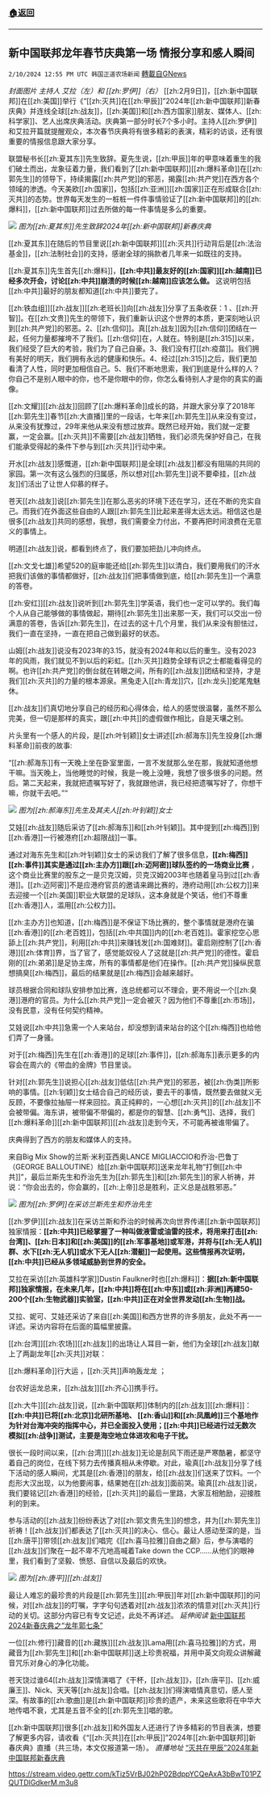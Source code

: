###  [:house:返回](README.md)
---


## 新中国联邦龙年春节庆典第一场 情报分享和感人瞬间
`2/10/2024 12:55 PM UTC 韩国正道农场新闻` [轉載自GNews](https://gnews.org/articles/2297319)

*封面图片 主持人 艾拉（左）和 [[zh:罗伊]]（右）*
[[zh:2月9日]]，[[zh:新中国联邦]]在[[zh:美国]]举行《“[[zh:灭共]]在[[zh:甲辰]]”2024年[[zh:新中国联邦]]新春庆典》并连线全球[[zh:战友]]，[[zh:美国]]和[[zh:西方国家]]朋友、媒体人、[[zh:科学家]]、艺人出席庆典活动。庆典第一部分时长7个多小时。主持人[[zh:罗伊]]和艾拉开篇就提醒观众，本次春节庆典将有很多精彩的表演，精彩的访谈，还有很重要的情报信息跟大家分享。

联盟秘书长[[zh:夏其东]]先生致辞。夏先生说，[[zh:甲辰]]年的甲意味着重生的我们破土而出，龙象征着力量，我们看到了[[zh:新中国联邦]][[zh:爆料革命]]在[[zh:郭先生]]的领导下，持续揭露[[zh:共产党]]的邪恶，揭露[[zh:共产党]]在西方各个领域的渗透。今天美欧[[zh:国家]]，包括[[zh:亚洲]][[zh:国家]]正在形成联合[[zh:灭共]]的态势。世界每天发生的一桩桩一件件事情验证了[[zh:新中国联邦]]的[[zh:爆料]]，[[zh:新中国联邦]]过去所做的每一件事情是多么的重要。

![](ipfs://QmU5ryXLVtcSy1JVJVAS5Qaj7deM5tdURNza1Mt1dLmyjp?.png) *图为[[zh:夏其东]]先生致辞2024年[[zh:新中国联邦]]新春庆典*

[[zh:夏其东]]在随后的节目里说[[zh:新中国联邦]][[zh:灭共]]行动背后是[[zh:法治基金]]，[[zh:法制社会]]的支持，感谢全球的捐款者几年来一如既往的支持。

[[zh:夏其东]]先生首先[[zh:爆料]]，**[[zh:中共]]最友好的[[zh:国家]][[zh:越南]]已经多次开会，讨论[[zh:中共]]崩溃的时候[[zh:越南]]应该怎么做。** 这说明包括[[zh:中共]]最好的朋友都知道[[zh:中共]]要完了。

[[zh:铁血组]][[zh:战友]][[zh:老班长]]向[[zh:战友]]分享了五条收获：1 、[[zh:开智]]。在[[zh:文贵]]先生的带领下，我们重新认识这个世界的本质，更深刻地认识到[[zh:共产党]]的邪恶。2、[[zh:信仰]]。真[[zh:战友]]因为[[zh:信仰]]团结在一起，任何力量都摧垮不了我们。[[zh:信仰]]在，人就在。特别是[[zh:315]]以来，我们经受了巨大的考验，我们为了自己自豪。3、我们没有打[[zh:疫苗]]。我们拥有美好的明天，我们拥有永远的健康和快乐。4、经过[[zh:315]]之后，我们更加看清了人性，同时更加相信自己。5、我们不断地思索，我们到底是什么样的人？你自己不是别人眼中的你，也不是你眼中的你，你怎么看待别人才是你的真实的画像。

[[zh:文耀]][[zh:战友]]回顾了[[zh:爆料革命]]成长的路，并跟大家分享了2018年[[zh:郭先生]]春节[[zh:大直播]]里的一段话，七年来[[zh:郭先生]]从来没有变过，从来没有犹豫过，29年来他从来没有想过放弃。既然已经开始，我们就一定要赢，一定会赢。[[zh:灭共]]不需要[[zh:战友]]牺牲，我们必须先保护好自己，在我们能承受得起的条件下参与到[[zh:灭共]]行动中来。

开水[[zh:战友]]感慨道，[[zh:新中国联邦]]是全球[[zh:战友]]都没有阻隔的共同的家园。第一次有这么强烈的归属感，所以想对[[zh:郭先生]]说不要牵挂，[[zh:战友]]们活出了让世人仰慕的样子。  

苍天[[zh:战友]]说[[zh:郭先生]]在那么恶劣的环境下还在学习，还在不断的充实自己。而我们在外面这些自由的人跟[[zh:郭先生]]比起来差得太远太远。相信这也是很多[[zh:战友]]共同的感想，我想，我们需要全力付出，不要再把时间浪费在无意义的事情上。

明道[[zh:战友]]说，都看到终点了，我们要加把劲儿冲向终点。

[[zh:文戈七雄]]希望520的庭审能还给[[zh:郭先生]]以清白，我们要用我们的汗水把我们该做的事情都做好，[[zh:战友]]们把事情做到底，给[[zh:郭先生]]一个满意的答卷。

[[zh:安红]][[zh:战友]]说听到[[zh:郭先生]]学英语，我们也一定可以学的。我们每个人从自己能够做的事情做起，期待[[zh:郭先生]]出来那一天，我们可以交出一份满意的答卷，告诉[[zh:郭先生]]，在过去的这十几个月里，我们从来没有胆怯过，我们一直在坚持，一直在把自己做到最好的状态。

山姆[[zh:战友]]说没有2023年的3.15，就没有2024年和以后的重生。没有2023年的风雨，我们就见不到以后的彩虹。[[zh:灭共]]趋势全球有识之士都能看得见的啊。也许[[zh:共产党]]的倒台就在转眼之间，所有的[[zh:战友]]团结和坚持，才是我们[[zh:灭共]]的力量的根本源泉。黑兔走入[[zh:青龙]]穴，[[zh:龙头]]蛇尾鬼魅休。

[[zh:战友]]们真切地分享自己的经历和心得体会，给人的感觉很温馨，虽然不那么完美，但一切是那样的真实，跟[[zh:中共]]的虚假做作相比，自是天壤之别。

片头里有一个感人的片段，是[[zh:叶钊颖]]女士讲述[[zh:郝海东]]先生投身[[zh:爆料革命]]前夜的故事:

“[[zh:郝海东]]有一天晚上坐在卧室里面，一言不发就那么坐在那，我就知道他想干嘛。当天晚上，当他睡觉的时候，我是一晚上没睡，我想了很多很多的问题。然后。第二天起来，我就把遗嘱写好了，我就跟他讲，我已经把遗嘱写好了，你想干嘛，你就干去吧。”“

![](ipfs://QmYyCMxwJRejEZ3yaBmfykcWA1z1BM857m3jkLwoatnaM9?.png) *图为[[zh:郝海东]]先生及其夫人[[zh:叶钊颖]]女士*

艾娃[[zh:战友]]随后采访了[[zh:郝海东]]和[[zh:叶钊颖]]。其中提到[[zh:梅西]]到[[zh:香港]]一行被港府[[zh:超限战]]一事。

通过对海东先生和[[zh:叶钊颖]]女士的采访我们了解了很多信息，**[[zh:梅西]][[zh:事件]]其实是通过[[zh:主办方]]跟[[zh:迈阿密]]球队签约的一场商业比赛** ，这个商业比赛里的股东之一是贝克汉姆，贝克汉姆2003年也随着皇马到过[[zh:香港]]。[[zh:迈阿密]]不是应港府官员的邀请来踢比赛的，港府动用[[zh:公权力]]来去迎接一个[[zh:美国]]职业大联盟的足球队，这本身就是个笑话，他们不尊重[[zh:香港]]人，滥用[[zh:公权力]]。

[[zh:主办方]]也知道，[[zh:梅西]]是不保证下场比赛的，整个事情就是港府在骗[[zh:香港]]的[[zh:老百姓]]，包括[[zh:中共国]]内的[[zh:老百姓]]。霍家挖空心思舔上[[zh:共产党]]，利用[[zh:中共]]来赚钱发[[zh:国难财]]。霍启刚控制了[[zh:香港]][[zh:体育]]界，当了官了，感觉能奴役人了这就是[[zh:共产党]]的德性。霍启刚的[[zh:弟弟]]是足协主席，所有的事情都是他们在操作。[[zh:共产党]]操纵民意想搞臭[[zh:梅西]]，最后的结果就是[[zh:梅西]]会越来越好。

球员根据合同和球队安排参加比赛，连总统都可以不理会，更不用说一个[[zh:臭港]]港府的官员。为什么[[zh:共产党]]一定会被灭？因为他们不尊重[[zh:市场]]，没有民意，没有任何契约精神。

艾娃说[[zh:中共]]急需一个人来站台，却没想到请来站台的这个[[zh:梅西]]也给他们弄了一身骚。

对于[[zh:梅西]]先生在[[zh:香港]]的足球[[zh:事件]]，[[zh:郝海东]]表示更多的内容会在周六的《带血的金牌》节目里谈。

针对[[zh:郭先生]]说担心[[zh:战友]]低估[[zh:共产党]]的邪恶，被[[zh:伪类]]所影响的事情。[[zh:钊颖]]女士结合自己的经历谈，要去干的事情，既然要去做就义无反顾，不要像拉抽屉一样来回拉。真正纯粹的，一心想[[zh:灭共]]的[[zh:战友]]不会被带偏。海东讲，被带偏不带偏的，都是你的智慧、[[zh:勇气]]、选择，我们[[zh:爆料革命]][[zh:新中国联邦]][[zh:战友]]走到今天，不可能再被谁带偏了。

庆典得到了西方的朋友和媒体人的支持。

来自Big Mix Show的兰斯·米利亚西奥LANCE MIGLIACCIO和乔治\-巴鲁丁（GEORGE BALLOUTINE）给[[zh:新中国联邦]]送来龙年礼物“打倒[[zh:中共]]”，最后兰斯先生和乔治先生为[[zh:郭先生]]和[[zh:郭先生]]的家人祈祷，并说：“你会出去的，你会赢的，[[zh:上帝]]总是胜利，正义总是战胜邪恶。”

![](ipfs://QmcUg9MicFnQqiLicPfwfBWv1nmWcMwgUg9Bqub6BWTyAK?.png)  *图为[[zh:罗伊]]在采访兰斯先生和乔治先生*

[[zh:罗伊]][[zh:战友]]在采访兰斯和乔治的时候再次向世界传递[[zh:新中国联邦]]独家情报：**[[zh:中共]]已经掌握了一种叫做液雷或油雷的技术，将用来打击[[zh:台湾]]、[[zh:日本]]和[[zh:美国]]的[[zh:军事基地]]或军港，并将与[[zh:无人机]]群、水下[[zh:无人机]]或水下无人[[zh:潜艇]]一起使用。这些情报再次证明，[[zh:中共]]已经从多领域威胁到世界的安全。**

艾拉在采访[[zh:英雄科学家]]Dustin Faulkner时也[[zh:爆料]]：**据[[zh:新中国联邦]]独家情报，在未来几年，[[zh:中共]]将在[[zh:中东]]或[[zh:非洲]]再建50-200个[[zh:生物武器]]实验室，[[zh:中共]]正在对全世界发动[[zh:生物]]战。**

艾拉、妮可、艾娃还采访了来自[[zh:美国]]和西方世界的许多朋友，此处不再一一详述。采访内容将在后面的篇幅里披露。

[[zh:台湾]][[zh:农场]][[zh:战友]]的出场让人耳目一新，他们为全球[[zh:战友]]献上了两副龙年[[zh:灭共]]对联：

[[zh:爆料革命]]行大运 ，[[zh:灭共]]声响轰龙龙 ；

台农好运龙总来，[[zh:战友]][[zh:齐心]]携手行。

[[zh:大牛]][[zh:战友]]说，[[zh:新中国联邦]]体制内的[[zh:战友]][[zh:爆料]]：**[[zh:中共]]已将[[zh:北京]]北研所基地、 [[zh:香山]]和[[zh:凤凰岭]]三个基地作为针对台海冲突的指挥中心，并已全面投入使用；[[zh:中共]]已经进行过无数次模拟[[zh:战争]]测试，主要是海空地立体进攻和电子干扰。**

很长一段时间以来，[[zh:台湾]][[zh:战友]]无论是刮风下雨还是严寒酷暑，都坚守着自己的岗位，在线下努力去传播真相从未停歇。对此，瑜真[[zh:战友]]分享了线下活动的感人瞬间，尤其是[[zh:香港]]的朋友，给[[zh:战友]]们送来了饮料。一个彪形大汉出现，以为他要闹事，结果她在[[zh:战友]]面前哭。瑜真[[zh:战友]]说，我们要铭记[[zh:香港]]的经验，[[zh:灭共]]的最后一里路，大家互相勉励，迎接胜利的到来。

参与活动的[[zh:战友]]纷纷表达了对[[zh:郭文贵先生]]的想念，并为[[zh:郭先生]]祈祷！[[zh:战友]]们都表达了[[zh:灭共]]的决心、信心。最让人感动至深的是，当[[zh:唐平]]带领[[zh:战友]]们唱完《[[zh:喜马拉雅]]自由之巅》后，参与演唱的[[zh:战友]]们聚在一起不卑不亢地高喊着Take down the CCP……从他们的眼神里，我们看到了坚毅、愤怒、自信以及最后的欢快。

![](ipfs://QmNjJaqpgTnpLkjFfsecqhrLDVZXZq7Ug58ZRLBbDYU8z2?.png) *图为[[zh:唐平]][[zh:战友]]*

最让人难忘的最珍贵的片段是[[zh:郭先生]][[zh:甲辰]]年对[[zh:新中国联邦]]的问候，对[[zh:战友]]的叮嘱，字字句句透着对[[zh:战友]]浓浓的情意对[[zh:灭共]]行动的关切。这部分内容已有专文记述，此处不再详述。 *延伸阅读* [新中国联邦2024新春庆典之“龙年郭七条”](https://gnews.org)

一位[[zh:修行]]藏音的[[zh:藏族]][[zh:战友]]Lama用[[zh:喜马拉雅]]的方式，用藏音为[[zh:郭先生]]和[[zh:新中国联邦]]送上珍贵祝福，并用中英文向观众讲解藏音咒乐对身心的净化功能。

苍天饶过谁64[[zh:战友]]深情演唱了《干杯，[[zh:战友]]》，[[zh:唐平]]、[[zh:威廉王]]、Nick、天天等[[zh:战友]]合唱。[[zh:战友]]们得演唱情真意切，感人至深。有故事的[[zh:歌曲]]是[[zh:新中国联邦]]珍贵的遗产，未来这些歌将在中华大地传唱不衰，尤其是五音不全的[[zh:郭先生]]唱的歌。

[[zh:新中国联邦]]很多[[zh:战友]]和外国友人还进行了许多精彩的节目表演，想要了解更多内容，请收看《“[[zh:灭共]]在[[zh:甲辰]]”2024年[[zh:新中国联邦]]新春庆典》直播（共三场，本文仅报道第一场）。
*直播地址*
[“灭共在甲辰”2024年新中国联邦新春庆典](https://gettr.com/post/p301cv5c237)

https://stream.video.gettr.com/kTiz5VrBJ02hP02BdppYCQeAxA3bBwT01PZQUTDlGdkerM.m3u8
